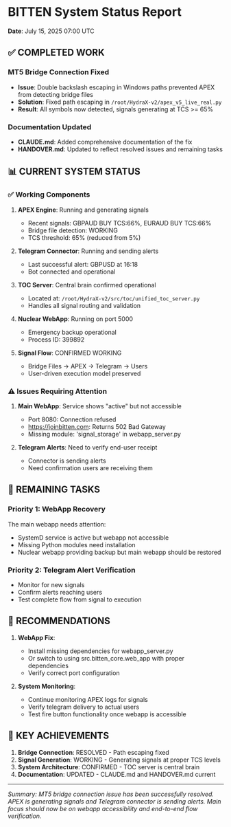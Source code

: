 # BITTEN System Status Report
**Date**: July 15, 2025 07:00 UTC

## ✅ COMPLETED WORK

### MT5 Bridge Connection Fixed
- **Issue**: Double backslash escaping in Windows paths prevented APEX from detecting bridge files
- **Solution**: Fixed path escaping in `/root/HydraX-v2/apex_v5_live_real.py`
- **Result**: All symbols now detected, signals generating at TCS >= 65%

### Documentation Updated
- **CLAUDE.md**: Added comprehensive documentation of the fix
- **HANDOVER.md**: Updated to reflect resolved issues and remaining tasks

## 📊 CURRENT SYSTEM STATUS

### ✅ Working Components
1. **APEX Engine**: Running and generating signals
   - Recent signals: GBPAUD BUY TCS:66%, EURAUD BUY TCS:66%
   - Bridge file detection: WORKING
   - TCS threshold: 65% (reduced from 5%)

2. **Telegram Connector**: Running and sending alerts
   - Last successful alert: GBPUSD at 16:18
   - Bot connected and operational

3. **TOC Server**: Central brain confirmed operational
   - Located at: `/root/HydraX-v2/src/toc/unified_toc_server.py`
   - Handles all signal routing and validation

4. **Nuclear WebApp**: Running on port 5000
   - Emergency backup operational
   - Process ID: 399892

5. **Signal Flow**: CONFIRMED WORKING
   - Bridge Files → APEX → Telegram → Users
   - User-driven execution model preserved

### ⚠️ Issues Requiring Attention

1. **Main WebApp**: Service shows "active" but not accessible
   - Port 8080: Connection refused
   - https://joinbitten.com: Returns 502 Bad Gateway
   - Missing module: 'signal_storage' in webapp_server.py

2. **Telegram Alerts**: Need to verify end-user receipt
   - Connector is sending alerts
   - Need confirmation users are receiving them

## 🎯 REMAINING TASKS

### Priority 1: WebApp Recovery
The main webapp needs attention:
- SystemD service is active but webapp not accessible
- Missing Python modules need installation
- Nuclear webapp providing backup but main webapp should be restored

### Priority 2: Telegram Alert Verification
- Monitor for new signals
- Confirm alerts reaching users
- Test complete flow from signal to execution

## 📝 RECOMMENDATIONS

1. **WebApp Fix**: 
   - Install missing dependencies for webapp_server.py
   - Or switch to using src.bitten_core.web_app with proper dependencies
   - Verify correct port configuration

2. **System Monitoring**:
   - Continue monitoring APEX logs for signals
   - Verify telegram delivery to actual users
   - Test fire button functionality once webapp is accessible

## 🔧 KEY ACHIEVEMENTS

1. **Bridge Connection**: RESOLVED - Path escaping fixed
2. **Signal Generation**: WORKING - Generating signals at proper TCS levels
3. **System Architecture**: CONFIRMED - TOC server is central brain
4. **Documentation**: UPDATED - CLAUDE.md and HANDOVER.md current

---

*Summary: MT5 bridge connection issue has been successfully resolved. APEX is generating signals and Telegram connector is sending alerts. Main focus should now be on webapp accessibility and end-to-end flow verification.*